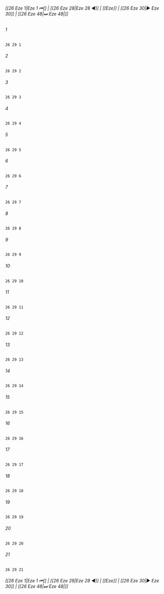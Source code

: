 
###### [[26 Eze 1|Eze 1 ⏮]] | [[26 Eze 28|Eze 28 ◀]] | [[Eze]] | [[26 Eze 30|▶ Eze 30]] | [[26 Eze 48|⏭ Eze 48|]]

###### 1
``` verse
26 29 1 
```
###### 2
``` verse
26 29 2 
```
###### 3
``` verse
26 29 3 
```
###### 4
``` verse
26 29 4 
```
###### 5
``` verse
26 29 5 
```
###### 6
``` verse
26 29 6 
```
###### 7
``` verse
26 29 7 
```
###### 8
``` verse
26 29 8 
```
###### 9
``` verse
26 29 9 
```
###### 10
``` verse
26 29 10 
```
###### 11
``` verse
26 29 11 
```
###### 12
``` verse
26 29 12 
```
###### 13
``` verse
26 29 13 
```
###### 14
``` verse
26 29 14 
```
###### 15
``` verse
26 29 15 
```
###### 16
``` verse
26 29 16 
```
###### 17
``` verse
26 29 17 
```
###### 18
``` verse
26 29 18 
```
###### 19
``` verse
26 29 19 
```
###### 20
``` verse
26 29 20 
```
###### 21
``` verse
26 29 21 
```

###### [[26 Eze 1|Eze 1 ⏮]] | [[26 Eze 28|Eze 28 ◀]] | [[Eze]] | [[26 Eze 30|▶ Eze 30]] | [[26 Eze 48|⏭ Eze 48|]]


